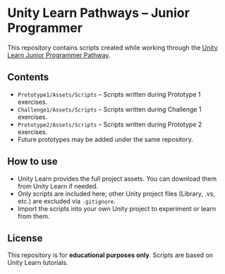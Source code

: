 # Unity Learn Pathways – Junior Programmer

This repository contains scripts created while working through the [Unity Learn Junior Programmer Pathway](https://learn.unity.com/pathway/junior-programmer).

## Contents

- `Prototype1/Assets/Scripts` – Scripts written during Prototype 1 exercises.
- `Challenge1/Assets/Scripts` – Scripts written during Challenge 1 exercises.
- `Prototype2/Assets/Scripts` – Scripts written during Prototype 2 exercises.
- Future prototypes may be added under the same repository.

## How to use

- Unity Learn provides the full project assets. You can download them from Unity Learn if needed.
- Only scripts are included here; other Unity project files (Library, .vs, etc.) are excluded via `.gitignore`.
- Import the scripts into your own Unity project to experiment or learn from them.

## License

This repository is for **educational purposes only**. Scripts are based on Unity Learn tutorials.

